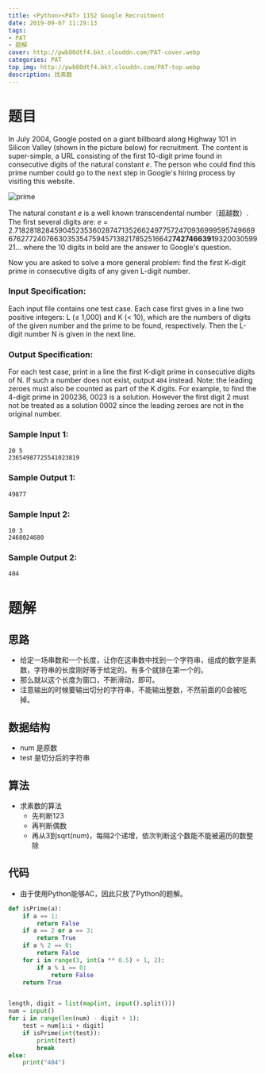 ```yaml
---
title: <Python><PAT> 1152 Google Recruitment
date: 2019-09-07 11:29:13
tags:
- PAT
- 题解
cover: http://pwb80dtf4.bkt.clouddn.com/PAT-cover.webp
categories: PAT
top_img: http://pwb80dtf4.bkt.clouddn.com/PAT-top.webp
description: 找素数
---
```


# 题目

In July 2004, Google posted on a giant billboard along Highway 101 in Silicon Valley (shown in the picture below) for recruitment. The content is super-simple, a URL consisting of the first 10-digit prime found in consecutive digits of the natural constant *e*. The person who could find this prime number could go to the next step in Google's hiring process by visiting this website.

![prime](https://images.ptausercontent.com/57148679-d574-4f49-b048-775c6c07791c.jpg)

The natural constant *e* is a well known transcendental number（超越数）. The first several digits are: *e* = 2.71828182845904523536028747135266249775724709369995957496696762772407663035354759457138217852516642**7427466391**932003059921... where the 10 digits in bold are the answer to Google's question.

Now you are asked to solve a more general problem: find the first K-digit prime in consecutive digits of any given L-digit number.

### Input Specification:

Each input file contains one test case. Each case first gives in a line two positive integers: L (≤ 1,000) and K (< 10), which are the numbers of digits of the given number and the prime to be found, respectively. Then the L-digit number N is given in the next line.

### Output Specification:

For each test case, print in a line the first K-digit prime in consecutive digits of N. If such a number does not exist, output `404` instead. Note: the leading zeroes must also be counted as part of the K digits. For example, to find the 4-digit prime in 200236, 0023 is a solution. However the first digit 2 must not be treated as a solution 0002 since the leading zeroes are not in the original number.

### Sample Input 1:

```in
20 5
23654987725541023819
```

### Sample Output 1:

```out
49877
```

### Sample Input 2:

```in
10 3
2468024680
```

### Sample Output 2:

```out
404
```

# 题解

## 思路

+ 给定一场串数和一个长度，让你在这串数中找到一个字符串，组成的数字是素数，字符串的长度刚好等于给定的。有多个就排在第一个的。
+ 那么就以这个长度为窗口，不断滑动，即可。
+ 注意输出的时候要输出切分的字符串，不能输出整数，不然前面的0会被吃掉。

## 数据结构

+ num 是原数
+ test 是切分后的字符串

## 算法

+ 求素数的算法
  + 先判断123
  + 再判断偶数
  + 再从3到sqrt(num)，每隔2个递增，依次判断这个数能不能被遍历的数整除

## 代码

+ 由于使用Python能够AC，因此只放了Python的题解。

```python
def isPrime(a):
    if a == 1:
        return False
    if a == 2 or a == 3:
        return True
    if a % 2 == 0:
        return False
    for i in range(3, int(a ** 0.5) + 1, 2):
        if a % i == 0:
            return False
    return True


length, digit = list(map(int, input().split()))
num = input()
for i in range(len(num) - digit + 1):
    test = num[i:i + digit]
    if isPrime(int(test)):
        print(test)
        break
else:
    print("404")
```

